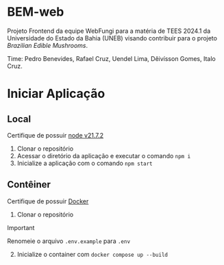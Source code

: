 # BEM-web

Projeto Frontend da equipe WebFungi para a matéria de TEES 2024.1 da Universidade do Estado da Bahia (UNEB) visando contribuir para o projeto *Brazilian Edible Mushrooms*.

Time: Pedro Benevides, Rafael Cruz, Uendel Lima, Dêivísson Gomes, Italo Cruz.

# Iniciar Aplicação

## Local
Certifique de possuir [node v21.7.2](https://nodejs.org/en/download)
1. Clonar o repositório
2. Acessar o diretório da aplicação e executar o comando `npm i`
3. Inicialize a aplicação com o comando `npm start`

## Contêiner
Certifique de possuir [Docker](https://docs.docker.com/desktop/)
1. Clonar o repositório

> [!IMPORTANT]
> Renomeie o arquivo `.env.example` para `.env`

2. Inicialize o container com `docker compose up --build`

